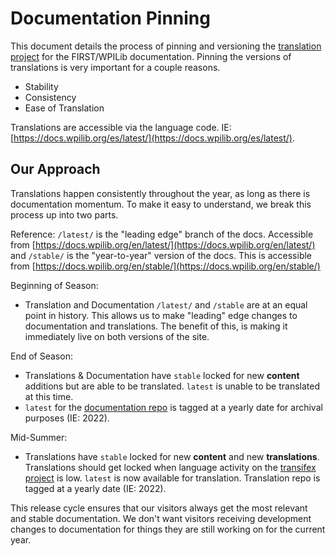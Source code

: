 # Documentation Pinning

This document details the process of pinning and versioning the [translation project](https://github.com/wpilibsuite/frc-docs-translations) for the FIRST/WPILib documentation. Pinning the versions of translations is very important for a couple reasons.

- Stability
- Consistency
- Ease of Translation

Translations are accessible via the language code. IE: [https://docs.wpilib.org/es/latest/](https://docs.wpilib.org/es/latest/).

## Our Approach

Translations happen consistently throughout the year, as long as there is documentation momentum. To make it easy to understand, we break this process up into two parts.

Reference: ``/latest/`` is the "leading edge" branch of the docs. Accessible from [https://docs.wpilib.org/en/latest/](https://docs.wpilib.org/en/latest/) and ``/stable/`` is the "year-to-year" version of the docs. This is accessible from [https://docs.wpilib.org/en/stable/](https://docs.wpilib.org/en/stable/)

Beginning of Season:
- Translation and Documentation ``/latest/`` and ``/stable`` are at an equal point in history. This allows us to make "leading" edge changes to documentation and translations. The benefit of this, is making it immediately live on both versions of the site.

End of Season:
- Translations & Documentation have ``stable`` locked for new **content** additions but are able to be translated. ``latest`` is unable to be translated at this time. 
- ``latest`` for the [documentation repo](https://github.com/wpilibsuite/frc-docs) is tagged at a yearly date for archival purposes (IE: 2022).

Mid-Summer:
- Translations have ``stable`` locked for new **content** and new **translations**. Translations should get locked when language activity on the [transifex project](https://transifex.com/wpilib/frc-docs) is low. ``latest`` is now available for translation. Translation repo is tagged at a yearly date (IE: 2022).

This release cycle ensures that our visitors always get the most relevant and stable documentation. We don't want visitors receiving development changes to documentation for things they are still working on for the current year.
